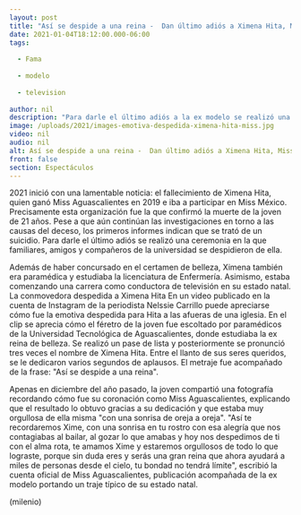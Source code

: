 ```yaml
---
layout: post
title: "Así se despide a una reina -  Dan último adiós a Ximena Hita, Miss Aguascalientes 2019"
date: 2021-01-04T18:12:00.000-06:00
tags:
  
  - Fama
  
  - modelo
  
  - television
  
author: nil
description: "Para darle el último adiós a la ex modelo se realizó una ceremonia a las afueras de una iglesia. "
image: /uploads/2021/images-emotiva-despedida-ximena-hita-miss.jpg
video: nil
audio: nil
alt: Así se despide a una reina -  Dan último adiós a Ximena Hita, Miss Aguascalientes 2019
front: false
section: Espectáculos
---
```


2021 inició con una lamentable noticia: el fallecimiento de Ximena Hita, quien ganó Miss Aguascalientes en 2019 e iba a participar en Miss México. Precisamente esta organización fue la que confirmó la muerte de la joven de 21 años. Pese a que aún continúan las investigaciones en torno a las causas del deceso, los primeros informes indican que se trató de un suicidio. Para darle el último adiós se realizó una ceremonia en la que familiares, amigos y compañeros de la universidad se despidieron de ella. 

Además de haber concursado en el certamen de belleza, Ximena también era paramédica y estudiaba la licenciatura de Enfermería. Asimismo, estaba comenzando una carrera como conductora de televisión en su estado natal. La conmovedora despedida a Ximena Hita En un video publicado en la cuenta de Instagram de la periodista Nelssie Carrillo puede apreciarse cómo fue la emotiva despedida para Hita a las afueras de una iglesia. En el clip se aprecia cómo el féretro de la joven fue escoltado por paramédicos de la Universidad Tecnológica de Aguascalientes, donde estudiaba la ex reina de belleza. Se realizó un pase de lista y posteriormente se pronunció tres veces el nombre de Ximena Hita. Entre el llanto de sus seres queridos, se le dedicaron varios segundos de aplausos. El metraje fue acompañado de la frase: "Así se despide a una reina". 

Apenas en diciembre del año pasado, la joven compartió una fotografía recordando cómo fue su coronación como Miss Aguascalientes, explicando que el resultado lo obtuvo gracias a su dedicación y que estaba muy orgullosa de ella misma "con una sonrisa de oreja a oreja". "Así te recordaremos Xime, con una sonrisa en tu rostro con esa alegría que nos contagiabas al bailar, al gozar lo que amabas y hoy nos despedimos de ti con el alma rota, te amamos Xime y estaremos orgullosos de todo lo que lograste, porque sin duda eres y serás una gran reina que ahora ayudará a miles de personas desde el cielo, tu bondad no tendrá límite", escribió la cuenta oficial de Miss Aguascalientes, publicación acompañada de la ex modelo portando un traje típico de su estado natal. 

(milenio)